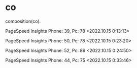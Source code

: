 # co
composition(co).

PageSpeed Insights
Phone: 39, Pc: 78
<2022.10.15 0:13:13>

PageSpeed Insights
Phone: 50, Pc: 78
<2022.10.15 0:23:20>

PageSpeed Insights
Phone: 52, Pc: 89
<2022.10.15 0:24:50>

PageSpeed Insights
Phone: 44, Pc: 75
<2022.10.15 0:33:46>